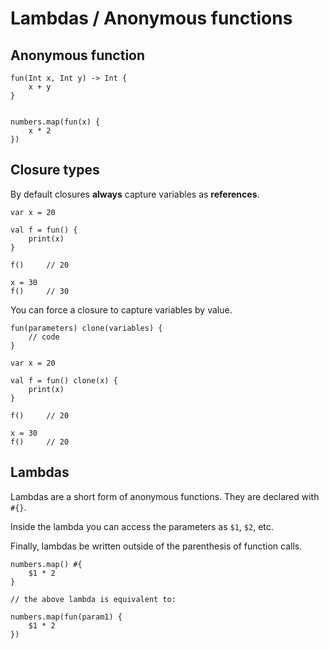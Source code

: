 # Lambdas / Anonymous functions


## Anonymous function

```thp
fun(Int x, Int y) -> Int {
    x + y
}


numbers.map(fun(x) {
    x * 2
})
```



## Closure types

By default closures **always** capture variables as **references**.


```thp
var x = 20

val f = fun() {
    print(x)
}

f()     // 20

x = 30
f()     // 30
```


You can force a closure to capture variables by value.

```thp
fun(parameters) clone(variables) {
    // code
}
```

```thp
var x = 20

val f = fun() clone(x) {
    print(x)
}

f()     // 20

x = 30
f()     // 20
```


## Lambdas

Lambdas are a short form of anonymous functions. They are declared with `#{}`.

Inside the lambda you can access the parameters as `$1`, `$2`, etc.

Finally, lambdas be written outside of the parenthesis of function calls.

```thp
numbers.map() #{
    $1 * 2
}

// the above lambda is equivalent to:

numbers.map(fun(param1) {
    $1 * 2
})
```



